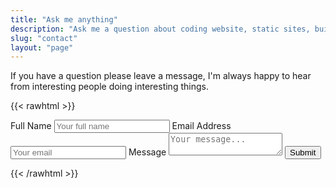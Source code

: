 ```yaml
---
title: "Ask me anything"
description: "Ask me a question about coding website, static sites, building design systems or pretty much anything you think I might be able to help with."
slug: "contact"
layout: "page"
---
```


If you have a question please leave a message, I'm always happy to hear from interesting people doing interesting things.

{{< rawhtml >}}
<form name="contact" id="ContactForm" method="POST" netlify-honeypot="bot-field" action="/success/" netlify>
  <p style="display: none;"><label>Don't fill this out if you're human: <input name="bot-field"></label></p>
  <label for="full-name">Full Name</label>
  <input name="full-name" id="full-name" type="text" placeholder="Your full name" required autocomplete="off" spellcheck="false" data-form-type="other">
  <label for="email-address">Email Address</label>
  <input name="email-address" id="email-address" type="email" placeholder="Your email" required autocomplete="off" spellcheck="false" data-form-type="other">
  <label for="message">Message</label>
  <textarea name="message" id="message" type="text" placeholder="Your message..." required autocomplete="off" spellcheck="false" data-form-type="other"></textarea>
  <button class="w-full" type="submit" value="Submit" id="Form-submit">Submit</button>
</form>
{{< /rawhtml >}}
